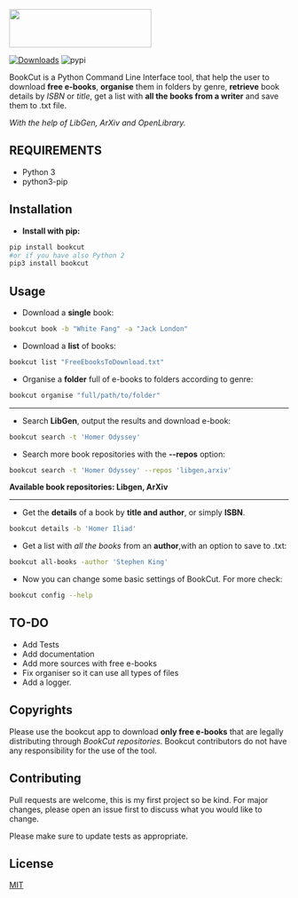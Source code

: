 <img src="https://i.imgur.com/ZUX2ehE.png" width="256" height="69">

[![Downloads](https://pepy.tech/badge/bookcut)](https://pepy.tech/project/bookcut) ![pypi](https://img.shields.io/pypi/v/pip.svg)


BookCut is a Python Command Line Interface tool, that help the user to download **free e-books**,
**organise** them in folders by genre, **retrieve** book details by *ISBN* or *title*,
get a list with **all the books from a writer** and save them to .txt file.

*With the help of LibGen, ArXiv and OpenLibrary.*


## REQUIREMENTS

* Python 3
* python3-pip


## Installation

* **Install with pip:**

```bash
pip install bookcut
#or if you have also Python 2
pip3 install bookcut
```


## Usage

* Download a **single** book:

```bash
bookcut book -b "White Fang" -a "Jack London"
```

* Download a **list** of books:

```bash
bookcut list "FreeEbooksToDownload.txt"
```

* Organise a **folder** full of e-books to folders according to genre:

```bash
bookcut organise "full/path/to/folder"
```
***
* Search **LibGen**, output the results and download e-book:

```bash
bookcut search -t 'Homer Odyssey'
```

* Search more book repositories with the **--repos** option:
``` bash
bookcut search -t 'Homer Odyssey' --repos 'libgen,arxiv'
```
  **Available book repositories: Libgen, ArXiv**
***

* Get the **details** of a book by **title and author**, or simply **ISBN**.

```bash
bookcut details -b 'Homer Iliad'
```

* Get a list with *all the books* from an **author**,with an option to save to .txt:

```bash
bookcut all-books -author 'Stephen King'
```

* Now you can change some basic settings of BookCut. For more check:

```bash
bookcut config --help
```

## TO-DO
* Add Tests
* Add documentation
* Add more sources with free e-books
* Fix organiser so it can use all types of files
* Add a logger.

## Copyrights
Please use the bookcut app to download **only free e-books** that are legally distributing through *BookCut repositories.*
Bookcut contributors do not have any responsibility for the use of the tool.
## Contributing
Pull requests are welcome, this is my first project so be kind.
For major changes, please open an issue first to discuss what you would like to change.

Please make sure to update tests as appropriate.

## License
[MIT](https://choosealicense.com/licenses/mit/)
